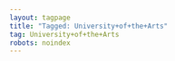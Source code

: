 ```yaml
---
layout: tagpage
title: "Tagged: University+of+the+Arts"
tag: University+of+the+Arts
robots: noindex
---
```

